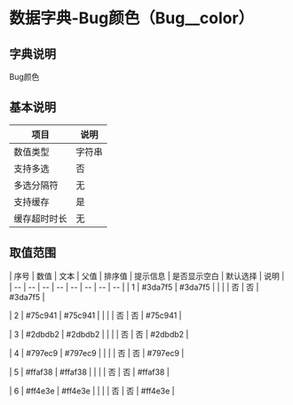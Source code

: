 # 数据字典-Bug颜色（Bug__color）
## 字典说明
Bug颜色

## 基本说明
| 项目 | 说明 |
| -- | -- |
| 数值类型 | 字符串 |
| 支持多选 | 否 |
| 多选分隔符 | 无 |
| 支持缓存 | 是 |
| 缓存超时时长 | 无 |

## 取值范围
| 序号 | 数值 | 文本 | 父值 | 排序值 | 提示信息 | 是否显示空白 | 默认选择 | 说明 |
| -- | -- | -- | -- | -- | -- | -- | -- |
| 1 | #3da7f5 | #3da7f5 |  |  |  | 否 | 否 | #3da7f5 |

| 2 | #75c941 | #75c941 |  |  |  | 否 | 否 | #75c941 |

| 3 | #2dbdb2 | #2dbdb2 |  |  |  | 否 | 否 | #2dbdb2 |

| 4 | #797ec9 | #797ec9 |  |  |  | 否 | 否 | #797ec9 |

| 5 | #ffaf38 | #ffaf38 |  |  |  | 否 | 否 | #ffaf38 |

| 6 | #ff4e3e | #ff4e3e |  |  |  | 否 | 否 | #ff4e3e |


